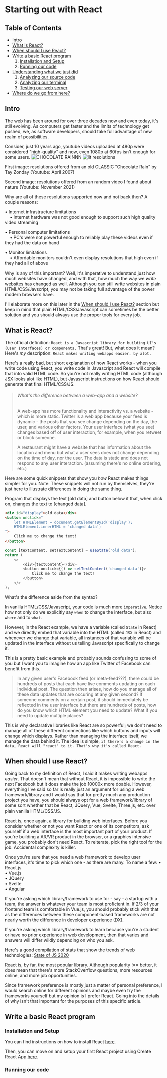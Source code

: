 # Starting out with React

## Table of Contents

* [Intro](#intro)
* [What is React?](#what-is-react?)
* [When should I use React?](#when-should-i-use-react?)
* [Write a basic React program](#write-a-basic-react-program)
    1. [Installation and Setup](#installation-and-setup)
    2. [Running our code](#running-our-code)
* [Understanding what we just did](#understanding-what-we-just-did)
    1. [Analyzing our source code](#analyzing-our-source-code)
    2. [Analyzing our terminal](#analyzing-our-terminal)
    3. [Testing our web server](#testing-our-web-server)
* [Where do we go from here?](#where-do-we-go-from-here?)
    

## Intro

The web has been around for over three decades now and even today, it's still evolving. As computers get faster and the limits of technology get pushed, we, as software developers, should take full advantage of new realm of possibilities.

Consider, just 10 years ago, youtube videos uploaded at 480p were considered "high-quality" and now, even 1080p at 60fps isn't enough for some users.
![CHOCOLATE RAINNN](./assets/CHOCOLATE-RAINNNN.png) ![lit resolutions](./assets/lit-resolutions.png)

First image: resolutions offered from an old CLASSIC "Chocolate Rain" by Tay Zonday (Youtube: April 2007)

Second image: resolutions offered from an random video I found about nature (Youtube: November 2021) 

Why are all of these resolutions supported now and not back then? A couple reasons:

• Internet infrastructure limitations\
&nbsp;&nbsp;&nbsp;
• Internet hardware was not good enough to support such high quality video streaming

• Personal computer limitations\
&nbsp;&nbsp;&nbsp;
• PC's were not powerful enough to reliably play these videos even if they had the data on hand

• Monitor limitations\
&nbsp;&nbsp;&nbsp;
• Affordable monitors couldn't even display resolutions that high even if they had all of above

Why is any of this important? Well, it's imperative to understand just how much websites have changed, and with that, how much the way we *write* websites has changed as well. Although you can still write websites in plain HTML/CSS/Javscript, you may not be taking full advantage of the power modern browsers have. 

I'll elaborate more on this later in the [When should I use React?](#when-should-i-use-react?) section but keep in mind that plain HTML/CSS/Javascript can sometimes be the better solution and you should always use the proper tools for every job.

## What is React?

The official definition: `React is a Javascript library for building UI's (User Interfaces) or components.` That's great! But, what does it mean? Here's *my* description: `React makes writing webapps easier. by alot.`

Here's a really bad, but short explanation of how React works - when you write code using React, you write code in Javascript and React will compile that into valid HTML code. So you're not really writing HTML code (although JSX looks alot like HTML), but Javascript instructions on how React should generate that final HTML/CSS/JS.

> ###### What's the difference between a web-app and a website?
>
>    A web-app has more functionality and interactivity vs. a website - which is more static. Twitter is a web app because your feed is dynamic - the posts that you see change depending on the day, the user, and various other factors. Your user interface (what you see) changes based off of user interaction, for example, when you retweet or block someone.
>
>   A restaurant might have a website that has information about the location and menu but what a user sees does not change depending on the time of day, nor the user. The data is static and does not respond to any user interaction. (assuming there's no online ordering, etc.)
 
Here are some quick snippets that show you *how* React makes things simpler for you. Note: These snippets will not run by themselves, they're just here to illustrate differences in doing the same thing.

Program that displays the text [old data] and button below it that, when click on, changes the text to [changed data].

```html Plain HTML/CSS/Javscript 
<div id="display">old data</div>
<button onclick="
    let HTMLElement = document.getElementById('display');
    HTMLElement.innerHTML = 'changed data';
">
    Click me to change the text!
</button>
```

```javascript React
const [textContent, setTextContent] = useState('old data');
return (
    <>
        <div>{textContent}</div>
        <button onclick={() => setTextContent('changed data')}>
            Click me to change the text!
        </button>
    </>
);
```

What's the difference aside from the syntax? 

In vanilla HTML/CSS/Javascript, your code is much more `imperative`. Notice how not only do we explicitly say `when` to change the interface, but also `where` and to `what`.

However, in the React example, we have a variable (called `State` in React) and we directly embed that variable into the HTML (called `JSX` in React)
and whenever we change that variable, all instances of that variable will be updated in the interface without us telling Javascript specifically to change it.

This is a pretty basic example and probably sounds confusing to some of you but I want you to imagine how an app like Twitter of Facebook can benefit from this.

> In any given user's Facebook feed (or meta-feed???), there could be hundreds of posts that each have live comments updating on each individual post. The question then arises, how do you manage all of these data updates that are occuring at any given second? If someone comments on a certain post, it should immediately be reflected in the user interface but there are hundreds of posts, how do you know which HTML element you need to update? What if you need to update multiple places?

This is why declarative libraries like React are so powerful; we don't need to manage all of these different connections like which buttons and inputs will change which displays. Rather than managing the interface itself, we manage the data behind it. The idea is simple, `if there's a change in the data, React will "react" to it. That's why it's called React.`

## When should I use React?

Going back to my definition of React, I said it makes writing webapps *easier*. That doesn't mean that without React, it is impossible to write the next Facebook but it does make the job 10000x more doable. However, everything I've said so far is really just an argument for using a web framework/library and I would say that for pretty much any production project you have, you should always opt for a web framework/library of some sort whether that be React, JQuery, Vue, Svelte, Three.js, etc. over plain vanilla HTML/CSS/JS. 

React is, once again, a library for building web interfaces. Before you consider whether or not you want React or one of its competitors, ask yourself if a web interface is the most important part of your product. If you're building a AR/VR product in the browser, or a graphics intensive game, you probably don't need React. To reiterate, pick the right tool for the job. Accidental complexity is killer. 

Once you're sure that you need a web framework to develop user interfaces, it's time to pick which one - as there are many. To name a few:
• React.js\
• Vue.js\
• JQuery\
• Svelte\
• Angular

If you're asking which library/framework to use for - say - a startup with a team, the answer is whatever your team is most proficient in. If 2/3 of your frontend team is comfortable in Vue.js, you should probably stick with that as the differences between these component-based frameworks are not nearly worth the difference in developer experience (DX).

If you're asking which library/framework to learn because you're a student or have no prior experience in web development, then that varies and answers will differ wildly depending on who you ask.

Here's a good compilation of stats that show the trends of web technologies: [State of JS 2020](https://2020.stateofjs.com/en-US/technologies/front-end-frameworks/)

React is, by far, the most popular library. Although popularity !== better, it does mean that there's more StackOverflow questions, more resources online, and more job opportunities. 

Since framework preference is mostly just a matter of personal preference, I would search online for different opinions and maybe even try the frameworks yourself but my opinion is I prefer React. Going into the details of why isn't that important for the purposes of this specific article.


## Write a basic React program

### Installation and Setup

You can find instructions on how to install React [here](./setting-up-react).

Then, you can move on and setup your first React project using Create React App [here](./creating-your-first-react-project).

### Running our code